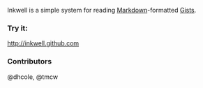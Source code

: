 Inkwell is a simple system for reading [Markdown](http://daringfireball.net/projects/markdown/)-formatted
[Gists](https://gist.github.com/).

### Try it:

http://inkwell.github.com


### Contributors

@dhcole, @tmcw

